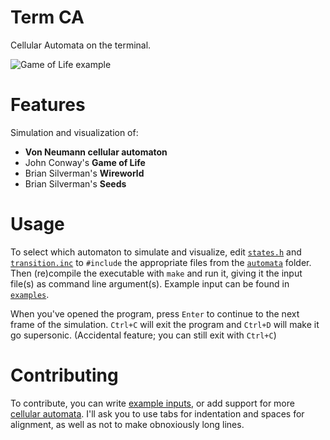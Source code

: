 # Term CA
Cellular Automata on the terminal.

![Game of Life example](https://masflam.com/static/termca-gol.gif)

# Features
Simulation and visualization of:
* **Von Neumann cellular automaton**
* John Conway's **Game of Life**
* Brian Silverman's **Wireworld**
* Brian Silverman's **Seeds**

# Usage
To select which automaton to simulate and visualize, edit [`states.h`](states.h) and [`transition.inc`](transition.inc) to `#include` the appropriate files from the [`automata`](autmata/) folder.
Then (re)compile the executable with `make` and run it, giving it the input file(s) as command line argument(s). Example input can be found in [`examples`](examples/).

When you've opened the program, press `Enter` to continue to the next frame of the simulation. `Ctrl+C` will exit the program and `Ctrl+D` will make it go supersonic. (Accidental feature; you can still exit with `Ctrl+C`)

# Contributing
To contribute, you can write [example inputs](examples/), or add support for more [cellular automata](automata/). I'll ask you to use tabs for indentation and spaces for alignment, as well as not to make obnoxiously long lines.
